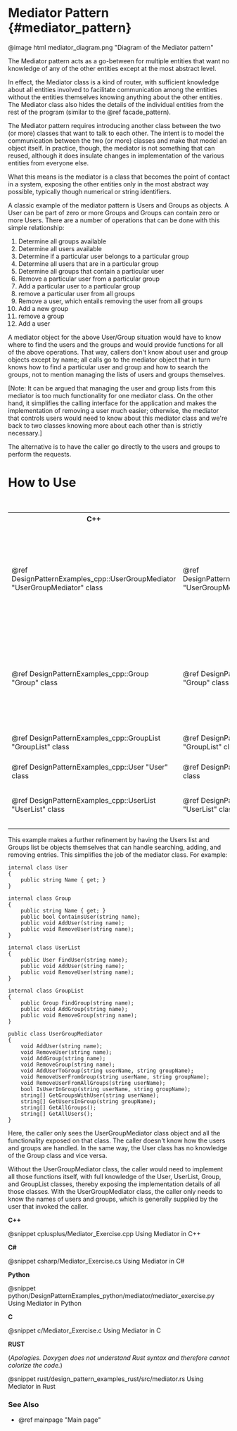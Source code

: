 # Mediator Pattern {#mediator_pattern}

@image html mediator_diagram.png "Diagram of the Mediator pattern"

The Mediator pattern acts as a go-between for multiple entities that want
no knowledge of any of the other entities except at the most abstract
level.

In effect, the Mediator class is a kind of router, with sufficient
knowledge about all entities involved to facilitate communication among the
entities without the entities themselves knowing anything about the other
entities.  The Mediator class also hides the details of the individual entities
from the rest of the program (similar to the @ref facade_pattern).

The Mediator pattern requires introducing another class between the two (or
more) classes that want to talk to each other.  The intent is to model the
communication between the two (or more) classes and make that model an
object itself.  In practice, though, the mediator is not something that can
reused, although it does insulate changes in implementation of the various
entities from everyone else.

What this means is the mediator is a class that becomes the point of
contact in a system, exposing the other entities only in the most abstract
way possible, typically though numerical or string identifiers.

A classic example of the mediator pattern is Users and Groups as objects.
A User can be part of zero or more Groups and Groups can contain zero or
more Users.  There are a number of operations that can be done with this
simple relationship:

1. Determine all groups available
2. Determine all users available
3. Determine if a particular user belongs to a particular group
4. Determine all users that are in a particular group
5. Determine all groups that contain a particular user
6. Remove a particular user from a particular group
7. Add a particular user to a particular group
8. remove a particular user from all groups
9. Remove a user, which entails removing the user from all groups
10. Add a new group
11. remove a group
12. Add a user

A mediator object for the above User/Group situation would have to know where
to find the users and the groups and would provide functions for all of the above
operations.  That way, callers don't know about user and group objects
except by name; all calls go to the mediator object that in turn knows how
to find a particular user and group and how to search the groups, not to
mention managing the lists of users and groups themselves.

[Note: It can be argued that managing the user and group lists from this
mediator is too much functionality for one mediator class.  On the other
hand, it simplifies the calling interface for the application and makes the
implementation of removing a user much easier; otherwise, the mediator that
controls users would need to know about this mediator class and we're back
to two classes knowing more about each other than is strictly necessary.]

The alternative is to have the caller go directly to the users and groups
to perform the requests.

# How to Use

<table>
<caption>Links to the Mediator classes or functions</caption>
<tr>
  <th>C++
  <th>C#
  <th>Python
  <th>C
<tr>
  <td>@ref DesignPatternExamples_cpp::UserGroupMediator "UserGroupMediator" class
  <td>@ref DesignPatternExamples_csharp.UserGroupMediator "UserGroupMediator" class
  <td>@ref DesignPatternExamples_python.mediator.mediator_class.UserGroupMediator "UserGroupMediator" class
  <td>Mediator_AddUser() function<br>
      Mediator_RemoveUser()<br>
      Mediator_AddGroup()<br>
      Mediator_RemoveGroup()<br>
      Mediator_AddUserToGroup()<br>
      Mediator_RemoveUserFromGroup()<br>
      Mediator_RemoveUserFromAllGroups()<br>
      Mediator_GetAllGroups()<br>
      Mediator_GetAllUsers()<br>
      Mediator_IsUserInGroup()<br>
      Mediator_GetUsersInGroup()<br>
      Mediator_GetGroupsWithUser()
<tr>
  <td>@ref DesignPatternExamples_cpp::Group "Group" class
  <td>@ref DesignPatternExamples_csharp::Group "Group" class
  <td>@ref DesignPatternExamples_python.mediator.mediator_group_classes.Group "Group" class
  <td>Groups_AddGroup() function<br>
      Groups_RemoveGroup()<br>
      Groups_FindGroup()<br>
      Groups_UserInGroup()<br>
      Groups_AddUserGroup()<br>
      Groups_RemoveUserFromGroup()<br>
      Groups_RemoveUserFromAllGroups()<br>
      Groups_GetAllGroups()<br>
      Groups_GetAllUsersInGroup()<br>
      Groups_GetGroupsWithUser()
<tr>
  <td>@ref DesignPatternExamples_cpp::GroupList "GroupList" class
  <td>@ref DesignPatternExamples_csharp::GroupList "GroupList" class
  <td>@ref DesignPatternExamples_python.mediator.mediator_group_classes.GroupList "GroupList" class
  <td>GroupList_Clear() function<br>
      GroupList_AddGroup()<br>
      GroupList_FindGroup()<br>
      GroupList_RemoveGroup()
<tr>
  <td>@ref DesignPatternExamples_cpp::User "User" class
  <td>@ref DesignPatternExamples_csharp::User "User" class
  <td>@ref DesignPatternExamples_python.mediator.mediator_user_classes.User "User" class
  <td>User_Create() function<br>
      User_Destroy()
<tr>
  <td>@ref DesignPatternExamples_cpp::UserList "UserList" class
  <td>@ref DesignPatternExamples_csharp::UserList "UserList" class
  <td>@ref DesignPatternExamples_python.mediator.mediator_user_classes.UserList "UserList" class
  <td>UserList_Initialize() function<br>
      UserList_Clear()<br>
      UserList_AddUser()<br>
      UserList_FindUser()<br>
      UserList_RemoveUser()
</table>

This example makes a further refinement by having the Users list and Groups
list be objects themselves that can handle searching, adding, and removing
entries.  This simplifies the job of the mediator class.  For example:

~~~~~~~~~~~~~~~~~~~~~~~~~~~~~~~~~~~~~~~~~~~~~~~~{.cs}
internal class User
{
    public string Name { get; }
}

internal class Group
{
    public string Name { get; }
    public bool ContainsUser(string name);
    public void AddUser(string name);
    public void RemoveUser(string name);
}

internal class UserList
{
    public User FindUser(string name);
    public void AddUser(string name);
    public void RemoveUser(string name);
}

internal class GroupList
{
    public Group FindGroup(string name);
    public void AddGroup(string name);
    public void RemoveGroup(string name);
}

public class UserGroupMediator
{
    void AddUser(string name);
    void RemoveUser(string name);
    void AddGroup(string name);
    void RemoveGroup(string name);
    void AddUserToGroup(string userName, string groupName);
    void RemoveUserFromGroup(string userName, string groupName);
    void RemoveUserFromAllGroups(string userName);
    bool IsUserInGroup(string userName, string groupName);
    string[] GetGroupsWithUser(string userName);
    string[] GetUsersInGroup(string groupName);
    string[] GetAllGroups();
    string[] GetAllUsers();
}
~~~~~~~~~~~~~~~~~~~~~~~~~~~~~~~~~~~~~~~~~~~~~~~~

Here, the caller only sees the UserGroupMediator class object and all the
functionality exposed on that class.  The caller doesn't know how the users
and groups are handled.  In the same way, the User class has no knowledge
of the Group class and vice versa.

Without the UserGroupMediator class, the caller would need to implement all
those functions itself, with full knowledge of the User, UserList, Group,
and GroupList classes, thereby exposing the implementation details of all
those classes.  With the UserGroupMediator class, the caller only needs to
know the names of users and groups, which is generally supplied by the user
that invoked the caller.

__C++__

@snippet cplusplus/Mediator_Exercise.cpp Using Mediator in C++

__C#__

@snippet csharp/Mediator_Exercise.cs Using Mediator in C#

__Python__

@snippet python/DesignPatternExamples_python/mediator/mediator_exercise.py Using Mediator in Python

__C__

@snippet c/Mediator_Exercise.c Using Mediator in C

__RUST__

(_Apologies.  Doxygen does not understand Rust syntax and therefore cannot colorize the code._)

@snippet rust/design_pattern_examples_rust/src/mediator.rs Using Mediator in Rust

### See Also
- @ref mainpage "Main page"
